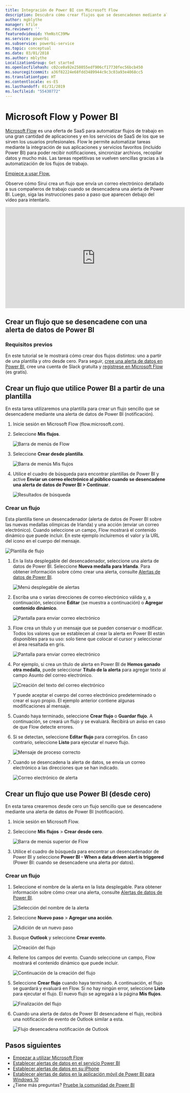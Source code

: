 ```yaml
---
title: Integración de Power BI con Microsoft Flow
description: Descubra cómo crear flujos que se desencadenen mediante alertas de datos de Power BI.
author: mgblythe
manager: kfile
ms.reviewer: ''
featuredvideoid: YhmNstC39Mw
ms.service: powerbi
ms.subservice: powerbi-service
ms.topic: conceptual
ms.date: 03/01/2018
ms.author: mblythe
LocalizationGroup: Get started
ms.openlocfilehash: c02ce0a92e258055edf906cf17730fec56bcb450
ms.sourcegitcommit: a36f82224e68fdd3489944c9c3c03a93e4068cc5
ms.translationtype: HT
ms.contentlocale: es-ES
ms.lasthandoff: 01/31/2019
ms.locfileid: "55430772"
---
```

# <a name="microsoft-flow-and-power-bi"></a>Microsoft Flow y Power BI

[Microsoft Flow](https://flow.microsoft.com/documentation/getting-started) es una oferta de SaaS para automatizar flujos de trabajo en una gran cantidad de aplicaciones y en los servicios de SaaS de los que se sirven los usuarios profesionales. Flow le permite automatizar tareas mediante la integración de sus aplicaciones y servicios favoritos (incluido Power BI) para poder recibir notificaciones, sincronizar archivos, recopilar datos y mucho más. Las tareas repetitivas se vuelven sencillas gracias a la automatización de los flujos de trabajo.

[Empiece a usar Flow.](https://flow.microsoft.com/documentation/getting-started)

Observe cómo Sirui crea un flujo que envía un correo electrónico detallado a sus compañeros de trabajo cuando se desencadena una alerta de Power BI. Luego, siga las instrucciones paso a paso que aparecen debajo del vídeo para intentarlo.

<iframe width="560" height="315" src="https://www.youtube.com/embed/YhmNstC39Mw" frameborder="0" allowfullscreen></iframe>

## <a name="create-a-flow-that-is-triggered-by-a-power-bi-data-alert"></a>Crear un flujo que se desencadene con una alerta de datos de Power BI

### <a name="prerequisites"></a>Requisitos previos
En este tutorial se le mostrará cómo crear dos flujos distintos: uno a partir de una plantilla y otro desde cero. Para seguir, [cree una alerta de datos en Power BI](service-set-data-alerts.md), cree una cuenta de Slack gratuita y [regístrese en Microsoft Flow](https://flow.microsoft.com/#home-signup) (es gratis).

## <a name="create-a-flow-that-uses-power-bi---from-a-template"></a>Crear un flujo que utilice Power BI a partir de una plantilla
En esta tarea utilizaremos una plantilla para crear un flujo sencillo que se desencadene mediante una alerta de datos de Power BI (notificación).

1. Inicie sesión en Microsoft Flow (flow.microsoft.com).
2. Seleccione **Mis flujos**.
   
   ![Barra de menús de Flow](media/service-flow-integration/power-bi-my-flows.png)
3. Seleccione **Crear desde plantilla**.
   
    ![Barra de menús Mis flujos](media/service-flow-integration/power-bi-template.png)
4. Utilice el cuadro de búsqueda para encontrar plantillas de Power BI y active **Enviar un correo electrónico al público cuando se desencadene una alerta de datos de Power BI > Continuar**.
   
    ![Resultados de búsqueda](media/service-flow-integration/power-bi-flow-alert.png)


### <a name="build-the-flow"></a>Crear un flujo
Esta plantilla tiene un desencadenador (alerta de datos de Power BI sobre las nuevas medallas olímpicas de Irlanda) y una acción (enviar un correo electrónico). Cuando seleccione un campo, Flow mostrará el contenido dinámico que puede incluir.  En este ejemplo incluiremos el valor y la URL del icono en el cuerpo del mensaje.

![Plantilla de flujo](media/service-flow-integration/power-bi-template1.png)

1. En la lista desplegable del desencadenador, seleccione una alerta de datos de Power BI. Seleccione **Nueva medalla para Irlanda**. Para obtener información sobre cómo crear una alerta, consulte [Alertas de datos de Power BI](service-set-data-alerts.md).
   
   ![Menú desplegable de alertas](media/service-flow-integration/power-bi-trigger-flow.png)
2. Escriba una o varias direcciones de correo electrónico válida y, a continuación, seleccione **Editar** (se muestra a continuación) o **Agregar contenido dinámico**. 
   
   ![Pantalla para enviar correo electrónico](media/service-flow-integration/power-bi-flow-email.png)

3. Flow crea un título y un mensaje que se pueden conservar o modificar. Todos los valores que se establecen al crear la alerta en Power BI están disponibles para su uso: solo tiene que colocar el cursor y seleccionar el área resaltada en gris. 

   ![Pantalla para enviar correo electrónico](media/service-flow-integration/power-bi-flow-email-default.png)

1.  Por ejemplo, si crea un título de alerta en Power BI de **Hemos ganado otra medalla**, puede seleccionar **Título de la alerta** para agregar texto al campo Asunto del correo electrónico.

    ![Creación del texto del correo electrónico](media/service-flow-integration/power-bi-flow-message.png)

    Y puede aceptar el cuerpo del correo electrónico predeterminado o crear el suyo propio. El ejemplo anterior contiene algunas modificaciones al mensaje.

1. Cuando haya terminado, seleccione **Crear flujo** o **Guardar flujo**.  A continuación, se creará un flujo y se evaluará.  Recibirá un aviso en caso de que Flow detecte errores.
2. Si se detectan, seleccione **Editar flujo** para corregirlos. En caso contrario, seleccione **Listo** para ejecutar el nuevo flujo.
   
   ![Mensaje de proceso correcto](media/service-flow-integration/power-bi-flow-running.png)
5. Cuando se desencadena la alerta de datos, se envía un correo electrónico a las direcciones que se han indicado.  
   
   ![Correo electrónico de alerta](media/service-flow-integration/power-bi-flow-email2.png)

## <a name="create-a-flow-that-uses-power-bi---from-scratch-blank"></a>Crear un flujo que use Power BI (desde cero)
En esta tarea crearemos desde cero un flujo sencillo que se desencadene mediante una alerta de datos de Power BI (notificación).

1. Inicie sesión en Microsoft Flow.
2. Seleccione **Mis flujos** > **Crear desde cero**.
   
   ![Barra de menús superior de Flow](media/service-flow-integration/power-bi-my-flows.png)
3. Utilice el cuadro de búsqueda para encontrar un desencadenador de Power BI y seleccione **Power BI - When a data driven alert is triggered** (Power BI: cuando se desencadene una alerta por datos).

### <a name="build-your-flow"></a>Crear un flujo
1. Seleccione el nombre de la alerta en la lista desplegable.  Para obtener información sobre cómo crear una alerta, consulte [Alertas de datos de Power BI](service-set-data-alerts.md).
   
    ![Selección del nombre de la alerta](media/service-flow-integration/power-bi-totalstores2.png)
2. Seleccione **Nuevo paso** > **Agregar una acción**.
   
   ![Adición de un nuevo paso](media/service-flow-integration/power-bi-new-step.png)
3. Busque **Outlook** y seleccione **Crear evento**.
   
   ![Creación del flujo](media/service-flow-integration/power-bi-create-event.png)
4. Rellene los campos del evento. Cuando seleccione un campo, Flow mostrará el contenido dinámico que puede incluir.
   
   ![Continuación de la creación del flujo](media/service-flow-integration/power-bi-flow-event.png)
5. Seleccione **Crear flujo** cuando haya terminado.  A continuación, el flujo se guardará y evaluará en Flow. Si no hay ningún error, seleccione **Listo** para ejecutar el flujo.  El nuevo flujo se agregará a la página **Mis flujos**.
   
   ![Finalización del flujo](media/service-flow-integration/power-bi-flow-running.png)
6. Cuando una alerta de datos de Power BI desencadene el flujo, recibirá una notificación de evento de Outlook similar a esta.
   
    ![Flujo desencadena notificación de Outlook](media/service-flow-integration/power-bi-flow-notice.png)

## <a name="next-steps"></a>Pasos siguientes
* [Empezar a utilizar Microsoft Flow](https://flow.microsoft.com/documentation/getting-started/)
* [Establecer alertas de datos en el servicio Power BI](service-set-data-alerts.md)
* [Establecer alertas de datos en su iPhone](consumer/mobile/mobile-set-data-alerts-in-the-mobile-apps.md)
* [Establecer alertas de datos en la aplicación móvil de Power BI para Windows 10](consumer/mobile/mobile-set-data-alerts-in-the-mobile-apps.md)
* ¿Tiene más preguntas? [Pruebe la comunidad de Power BI](http://community.powerbi.com/)


